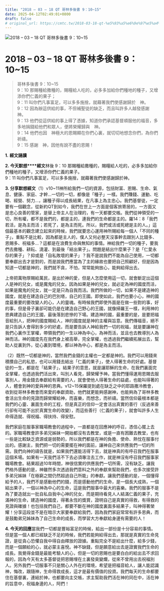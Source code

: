 ```yaml
---
title: "2018 – 03 – 18 QT 哥林多後書 9：10~15"
date: 2025-04-12T02:49:01+0800
draft: false
# original_url: https://cmtc.tw/2018-03-18-qt-%e5%93%a5%e6%9e%97%e5%a4%9a%e5%be%8c%e6%9b%b8-9%ef%bc%9a1015
---
```


![2018 – 03 – 18 QT 哥林多後書 9：10~15](/images/qt.jpg   "2018 – 03 – 18 QT 哥林多後書 9：10~15")

# 2018 – 03 – 18 QT 哥林多後書 9：10~15

> 哥林多後書 9：10~15  
> 9：10 那賜種給撒種的，賜糧給人吃的，必多多加給你們種地的種子，又增添你們仁義的果子；  
> 9：11 叫你們凡事富足，可以多多施捨，就藉著我們使感謝歸於　神。  
> 9：12 因為辦這供給的事，不但補聖徒的缺乏，而且叫許多人越發感謝　神。  
> 9：13 他們從這供給的事上得了憑據，知道你們承認基督順服他的福音，多多地捐錢給他們和眾人，便將榮耀歸與　神。  
> 9：14 他們也因　神極大的恩賜顯在你們心裏，就切切地想念你們，為你們祈禱。  
> 9：15 感謝　神，因他有說不盡的恩賜！

**1.** **經文誦讀**

**2. 今天默想****經文**林後 9：10 那賜種給撒種的，賜糧給人吃的，必多多加給你們種地的種子，又增添你們仁義的果子。  
9：11 叫你們凡事富足，可以多多施捨，就藉著我們使感謝歸於神。

**3. 分享默想經文**（1）v10~11神所給我們一切的資源，包括財富、恩賜、生命、氣息、健康、家庭、才幹…一切的一切，都像是「種子」一樣。我們賺錢、運動、吃喝、經營、努力…，讓種子得以成長結果，在凡事上為主忠心。我們基督徒，一定要有一個觀念，從新約QT到如今，我們在世上一方面是個客旅寄居的，一方面又是忠心良善的管家，是替上帝主人在治理的，有一天都要交帳。我們從神領受的一切，所有權，都不是我們的，都是主的，連我們的生命都是主的。羅14：8「我們若活，是為主而活；若死了，是為主而死。所以，我們或活或死總是主的人。」這個最基本的觀念建立起來的時候，我們就要忠心運用神所賜給每一個人「不同的種子」，重點不是比較，因為都是主人的，僕人又何必整天沒事幹去跟別人比錢多、恩賜多、祝福多…？這都是在浪費生命與無知的事情。神給我們一切的種子，要我們去撒種、耕耘、澆灌、到最後「結出果子」。問題是結出什麼果子？是「仁愛永存的果子」？抑或是「自私敗壞的果子」？我不是說我們不能為自己使用，一切都要奉獻出去才是對的，而是說我們應當為了主的緣故也要把自己照顧好，但是因為知道一切都是神的，我們就不貪，不怕，常常能夠放心，能夠給得出去。

上帝把萬物厚賜給萬民，是出於神的愛，但是人怎麼使用這一切，就會斷定出這個人是神的兒女，或是魔鬼的兒女。因為如果是神的兒女，就必定為神的國度而活，如果是魔鬼的兒女，就一定是只為自我而活。我們所做的一切，如果不是建造神的國度，就是在建造自己的巴別塔，自己的王國。即使如此，我們也要小心，神的國度最重要的要改變人的心，人的靈魂。有時候我們即使外面是在做一些對的事，好的事，但是骨子裏卻可能仍是在建造自己野心的王國，就像掃羅王一樣，利用神的恩典建造自己的王國，最後落到悲慘的下場。建造神的國，最重要的是，是要把福音給別人，把神的國度賜給人，神的國度就是神的主權與旨意。我們傳福音，絕不是只告訴人會得到多少的好處，而是要告訴人神給我們一切的祝福，就是要讓神在我們心裏作王掌權，帶領我們的一生以神為中心，為神而活，並且也去教導別人為神而活。神的國度先在我們身上被高舉，完全掌權，也透過我們繼續拓展出去，幫助人從裏到外，從心裏到環境，都以神為中心，都是為主而活。

（2）既然一切都是神的，當然我們金錢的主權也一定都是神的。我們可以用錢來積攢自己的私慾，也可以用錢去結出「仁義的果子」，使人得著生命的好處。基督徒的一生，都是在「結果子」，結果子的意思，就是讓耶穌的生命，在我們裏面完全掌權，也透過我們活出來，叫別人看見，歸榮耀予神。當我們懂得運用恩賜去服事別人，用金錢去奉獻給有需要的人，就會使他人得著生命的益處，也能叫得著的人，體會到神的愛與神的恩典。v12~15保羅提到處在缺乏之中的耶路撒冷教會，收到從哥林多教會而來愛的奉獻資助，他們就更能夠感謝神，也能夠為了哥林多教會活出生命的見證而歸榮耀給神，而喜樂，而想念，而祈禱。當然信仰最根本都是我們的心靈、裏面生命的工程，但是真正的信仰一定會活出真實的善行（反過來善行卻有可能不出於真實生命的改變），而這些善行（仁義的果子），就會叫許多人生命得造就、得祝福、得扶持、得安慰。

我們家庭在服事家職場教會的過程中，一直都是在回應神的呼召，憑信心擺上去的。家職場教會許多弟兄姊妹一開始都沒有去教堂，或是一直有困難去教堂，也有一些是比較缺乏資源或是弱勢的，所以我們都是在神的負擔、使命、熱忱在服事付出的。感謝主，我們把一切的需要擺在神的面前，讓神自己來供應我們一切的所需。我們向神的禱告就是，如果我們還能活得下去，就是神真的有呼召我們在服事這個禾場。如果有一天我們活不下去必須專注去工作，就是神沒有呼召我們服事家職場教會。結果超過10年時間，神很信實的供應我們一切所需，沒有缺乏。讓我們格外感動的是，神雖然多次透過我們意料之外的奉獻來幫助我們，也多次接受許多弟兄姊妹「在極窮之間仍然超過自己所能」的奉獻。讓我們感動的是，一個懂得給予的人，我們不是感動他們的錢，而是感動他們的生命，是一個長大成熟，一個結出果子，一個以神為中心的生命，這是我們服事中最大的喜樂。我們的服事不是為了要造就出一批自私自我中心神的兒女，而是期待看見人人結滿仁義的果子，充滿神的生命，建造神的國度，得著永恆的獎賞，證明自己是真實的得救，有得救的見證與確據！也包括我們自己，都要不斷在神的國度裏面多結果子，叫神得著榮耀！分享這段並不是在暗示大家要奉獻給我們，因為我們家庭常常有許多恩典，而是鼓勵弟兄姊妹為了自己生命的成長，而學習大方奉獻給身邊有需要的人！

**4. 今天的回應**當我們一切都是豐裕富足的時候，給出一部份是十分容易的事情。但是當一個人都已經缺乏不足的時候，我們若能夠給得出去，那就是真實的生命見證，是從貪心恐懼自我中得自由釋放的證據。重點完全不是給出什麼，給多少錢，而是一個願給的心，就必蒙主喜悅。神不缺錢，但是願意給出去是證實我們生命的成長。我覺得金錢是最能考驗人的心，但是一切的恩賜也是要白白的給出去不求回報的，因為今天有太多基督徒把恩賜埋在土裏發臭變爛，從來不曾用出去祝福別人。另外我們一切服事不只是關心人外在的環境，希望是把福音給人，讓人能認識神，悔改，跟隨神，生命得救成長，這才是最有價值的投資。我們每天的生命都要住在基督裏，連結於神，也都要向主交帳，求主幫助我們活在神的同在中，活在神的旨意中，祝福身邊的人，阿們！